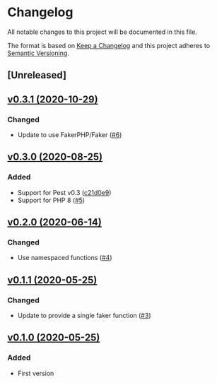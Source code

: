 # Changelog
All notable changes to this project will be documented in this file.

The format is based on [Keep a Changelog](http://keepachangelog.com/)
and this project adheres to [Semantic Versioning](http://semver.org/).

## [Unreleased]

## [v0.3.1 (2020-10-29)](https://github.com/pestphp/pest-plugin-faker/compare/v0.3.0...v0.3.1)
### Changed
- Update to use FakerPHP/Faker ([#6](https://github.com/pestphp/pest-plugin-faker/pull/6))

## [v0.3.0 (2020-08-25)](https://github.com/pestphp/pest-plugin-faker/compare/v0.2.0...v0.3.0)
### Added
- Support for Pest v0.3 ([c21d0e9](https://github.com/pestphp/pest-plugin-faker/commit/c21d0e9960ee1b953f8bea873d96f4f456249872))
- Support for PHP 8 ([#5](https://github.com/pestphp/pest-plugin-faker/pull/5))

## [v0.2.0 (2020-06-14)](https://github.com/pestphp/pest-plugin-faker/compare/v0.1.1...v0.2.0)
### Changed
- Use namespaced functions ([#4](https://github.com/pestphp/pest-plugin-faker/pull/4))

## [v0.1.1 (2020-05-25)](https://github.com/pestphp/pest-plugin-faker/compare/v0.1.0...v0.1.1)
### Changed
- Update to provide a single faker function ([#3](https://github.com/pestphp/pest-plugin-faker/pull/3))

## [v0.1.0 (2020-05-25)](https://github.com/pestphp/pest-plugin-faker/commit/27dc911b08e4297dc697c71af8ec39cd6c4dfa3e)
### Added
- First version

